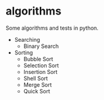 # algorithms

Some algorithms and tests in python.

- Searching
  - Binary Search
- Sorting
  - Bubble Sort
  - Selection Sort
  - Insertion Sort
  - Shell Sort
  - Merge Sort
  - Quick Sort